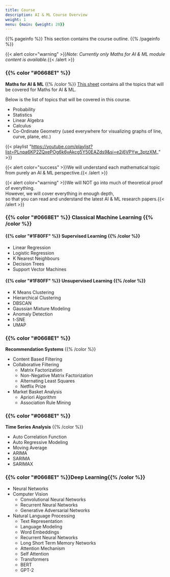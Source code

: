 ```yaml
---
title: Course
description: AI & ML Course Overview
weight: 1
menu: {main: {weight: 20}}
---
```


{{% pageinfo %}}
This section contains the course outline.
{{% /pageinfo %}}

{{< alert color="warning" >}}*Note: Currently only Maths for AI & ML module content is available.*{{< /alert >}}

###  {{% color "#0668E1" %}}
**Maths for AI & ML**
{{% /color %}}
[This sheet](https://docs.google.com/spreadsheets/d/1NUv9DrXJcFZs0SGHiLo8GSyCP58nR2_1lD1YDGzwC1A/edit?gid=0#gid=0) contains all the topics that will be covered for Maths for AI & ML.

Below is the list of topics that will be covered in this course.
-  Probability
-  Statistics
-  Linear Algebra
-  Calculus
-  Co-Ordinate Geometry (used everywhere for visualizing graphs of line, curve, plane, etc.)

{{< playlist "https://youtube.com/playlist?list=PLnpa6KP2ZQxePOg6k6vAkcg5Y50EAZds9&si=e2j6VPYw_3ptzXM_" >}}

{{< alert color="success" >}}We will understand each mathematical topic from purely an AI & ML perspective.{{< /alert >}}

{{< alert color="warning" >}}We will NOT go into much of theoretical proof of everything. <br> 
However, we will cover everything in enough depth, <br> 
so that you can read and understand the latest AI & ML research papers.{{< /alert >}}

### {{% color "#0668E1" %}} **Classical Machine Learning** {{% /color %}}

#### {{% color "#1F80FF" %}} Supervised Learning {{% /color %}}
-  Linear Regression
-  Logistic Regression
-  K Nearest Neighbours
-  Decision Trees
-  Support Vector Machines

#### {{% color "#1F80FF" %}} Unsupervised Learning {{% /color %}}
-  K Means Clustering
-  Hierarchical Clustering
-  DBSCAN
-  Gaussian Mixture Modeling
-  Anomaly Detection
-  t-SNE
-  UMAP

### {{% color "#0668E1" %}}
**Recommendation Systems**
{{% /color %}}
-  Content Based Filtering
-  Collaborative Filtering 
    - Matrix Factorization
    - Non-Negative Matrix Factorization
    - Alternating Least Squares
    - Netflix Prize
-  Market Basket Analysis
    -  Apriori Algorithm
    -  Association Rule Mining

### {{% color "#0668E1" %}}
**Time Series Analysis**
{{% /color %}}
- Auto Correlation Function
- Auto Regressive Modeling
- Moving Average
- ARIMA
- SARIMA 
- SARIMAX

### {{% color "#0668E1" %}}**Deep Learning**{{% /color %}}
-  Neural Networks
-  Computer Vision
    -  Convolutional Neural Networks
    -  Recurrent Neural Networks
    -  Generative Adversarial Networks
-  Natural Language Processing
    -  Text Representation
    -  Language Modeling
    -  Word Embeddings
    -  Recurrent Neural Networks
    -  Long Short Term Memory Networks
    -  Attention Mechanism
    -  Self Attention
    -  Transformers
    -  BERT
    -  GPT-2
